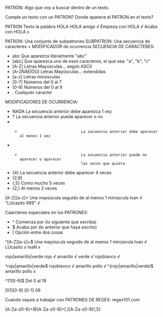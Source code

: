 PATRÓN: Algo que voy a buscar dentro de un texto.

Cumple un texto con un PATRON?
Donde aparece el PATRON en el texto?

PATRON                                  Texto
la palabra HOLA                         HOLA amigo      √
Empieza con HOLA                                        √
Acaba con HOLA                                          x

PATRON: Una conjunto de subpatrones
SUBPATRON: Una secuencia de caracteres + MODIFICADOR de ocurrencia
SECUENCIA DE CARACTERES:
- abc                               Que aparezca literalmente "abc"
- [abc]                             Que aparezca uno de esos caracteres, el que sea: "a", "b", "c"
- [A-Z]                             Letras Mayúsculas... según ASCII
- [A-ZÑÁÉÍÓÚ]                       Letras Mayúsculas... extendidas
- [a-z]                             Letras minúsculas
- [0-7]                             Números del 0 al 7
- [0-9]                             Números del 0 al 9
- .                                 Cualquier caracter

MODIFICADORES DE OCURRENCIA:
- NADA                              La secuencia anterior debe aparezca 1 vez
- ?                                 La secuencia anterior puede aparecer o no
- +                                 La secuencia anterior debe aparecer al menos 1 vez
- *                                 La secuencia anterior puede no aparecer o aparecer 
                                    las veces que quiera
- {4}                               La secuencia anterior debe aparecer 4 veces
- {2,8}
- {,5}                              Como mucho 5 veces
- {2,}                              Al menos 2 veces


[A-Z][a-z]+
Una mayúscula seguido de al menos 1 minúscula
                                    Ivan              √
                                    "LUcasito 999"    √

Caarcteres especiales en los PATRONES:
- ^     Comienza por (lo siguiente que escriba)
- $     Acaba por (lo anterior que haya escrito)
- |     Opción entre dos cosas

^[A-Z][a-z]+$
Una mayúscula seguido de al menos 1 minúscula
                                    Ivan        √
                                    LUcasito    x
                                    IvaN        x

rojo|amarillo|verde                 rojo        √
                                    amarillo    √
                                    verde       √
                                    rojoblanco  √
                                    
^rojo|amarillo|verde$               rojoblanco  √
                                    amarillo pollo  √
^(rojo|amarillo|verde)$             amarillo pollo x


^1?[0-9]$                           Del 0 al 19

[01][0-9]
[0-1]
    09

Cuando vayais a trabajar con PATRONES DE REGEX: regex101.com

[A-Za-z0-9]+@[A-Za-z0-9]+[.][A-Za-z0-9]{,5}